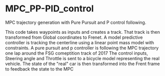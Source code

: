 # MPC_PP-PID_control
MPC trajectory generation with Pure Pursuit and P control following.

This code takes waypoints as inputs and creates a track.
That track is then transformed from Global coordinates to Frenet.
A model predictive controller is tracking the centerline using a linear point mass model with constraints.
A pure pursuit and p controller is following the MPC trajectory one lap around the FSG comeptition track of 2017
The control inputs, Steering angle and Throttle is sent to a bicycle model representing the real vehicle. The state of the "real" car is then transformed into the Frent frame to feedback the state to the MPC

